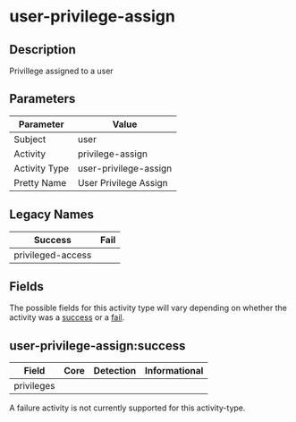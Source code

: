 user-privilege-assign
=====================

Description
-----------
Privillege assigned to a user

Parameters
----------
| Parameter     | Value                 |
| ------------- | --------------------- |
| Subject       | user                  |
| Activity      | privilege-assign      |
| Activity Type | user-privilege-assign |
| Pretty Name   | User Privilege Assign |

Legacy Names
------------
| Success               | Fail |
| --------------------- | ---- |
| privileged-access<br> |      |

Fields
------

The possible fields for this activity type will vary depending on whether the activity was a [success](#user-privilege-assignsuccess) or a [fail](#user-privilege-assignfail).


user-privilege-assign:success
-----------------------------

| Field      | Core | Detection | Informational |
| ---------- | ---- | --------- | ------------- |
| privileges |      |           |               |

A failure activity is not currently supported for this activity-type.
